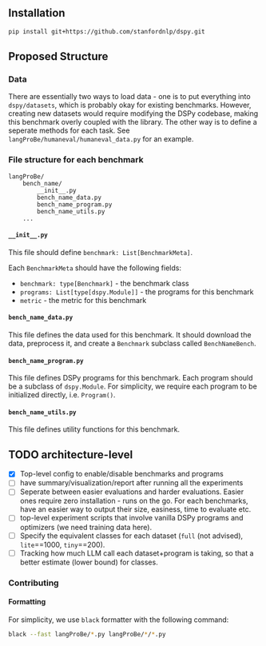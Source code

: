 ## Installation

```bash
pip install git+https://github.com/stanfordnlp/dspy.git
```
## Proposed Structure
### Data

There are essentially two ways to load data - one is to put everything into `dspy/datasets`, which is probably okay for existing benchmarks. However, creating new datasets would require modifying the DSPy codebase, making this benchmark overly coupled with the library. The other way is to define a seperate methods for each task. See `langProBe/humaneval/humaneval_data.py` for an example.

### File structure for each benchmark
```
langProBe/
    bench_name/
        __init__.py
        bench_name_data.py
        bench_name_program.py
        bench_name_utils.py
    ...
```

#### `__init__.py`
This file should define `benchmark: List[BenchmarkMeta]`.

Each `BenchmarkMeta` should have the following fields:
- `benchmark: type[Benchmark]` - the benchmark class
- `programs: List[type[dspy.Module]]` - the programs for this benchmark
- `metric` - the metric for this benchmark

#### `bench_name_data.py`
This file defines the data used for this benchmark. It should download the data, preprocess it, and create a `Benchmark` subclass called `BenchNameBench`. 

#### `bench_name_program.py`
This file defines DSPy programs for this benchmark. Each program should be a subclass of `dspy.Module`. For simplicity, we require each program to be initialized directly, i.e. `Program()`.

#### `bench_name_utils.py`
This file defines utility functions for this benchmark.

## TODO architecture-level
- [x] Top-level config to enable/disable benchmarks and programs
- [ ] have summary/visualization/report after running all the experiments
- [ ] Seperate between easier evaluations and harder evaluations. Easier ones require zero installation - runs on the go. For each benchmarks, have an easier way to output their size, easiness, time to evaluate etc.
- [ ] top-level experiment scripts that involve vanilla DSPy programs and optimizers (we need training data here).
- [ ] Specify the equivalent classes for each dataset (`full` (not advised), `lite`==1000, `tiny`==200).
- [ ] Tracking how much LLM call each dataset+program is taking, so that a better estimate (lower bound) for classes.

### Contributing
#### Formatting
For simplicity, we use `black` formatter with the following command:
```bash
black --fast langProBe/*.py langProBe/*/*.py
```
